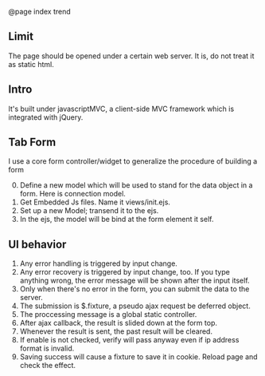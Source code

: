 @page index trend

## Limit ##
The page should be opened under a certain web server.
It is, do not treat it as static html.

## Intro ##
It's built under javascriptMVC, a client-side MVC framework which is integrated with jQuery.

## Tab Form ##
I use a core form controller/widget to generalize the procedure of building a form

0. Define a new model which will be used to stand for the data object in a form. Here is connection model.
1. Get Embedded Js files. Name it views/init.ejs.
2. Set up a new Model; transend it to the ejs.
3. In the ejs, the model will be bind at the form element it self.
  
## UI behavior ##
1. Any error handling is triggered by input change.
2. Any error recovery is triggered by input change, too. If you type anything wrong, the error message will be shown after the input itself.
3. Only when there's no error in the form, you can submit the data to the server.
4. The submission is $.fixture, a pseudo ajax request be deferred object.
5. The proccessing message is a global static controller.
6. After ajax callback, the result is slided down at the form top.
7. Whenever the result is sent, the past result will be cleared.
8. If enable is not checked, verify will pass anyway even if ip address format is invalid.
9. Saving success will cause a fixture to save it in cookie. Reload page and check the effect.